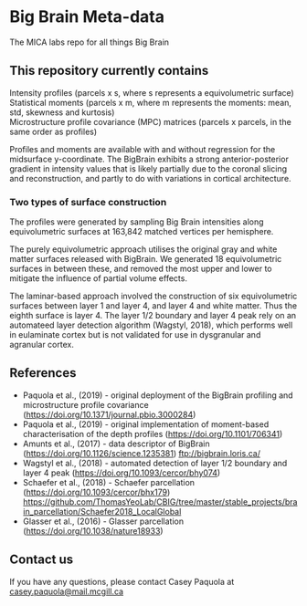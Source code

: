 # Big Brain Meta-data

The MICA labs repo for all things Big Brain

## This repository currently contains

Intensity profiles (parcels x s, where s represents a equivolumetric surface)   
Statistical moments (parcels x m, where m represents the moments: mean, std, skewness and kurtosis)  
Microstructure profile covariance (MPC) matrices (parcels x parcels, in the same order as profiles)

Profiles and moments are available with and without regression for the midsurface y-coordinate. The BigBrain exhibits a strong anterior-posterior gradient in intensity values that is likely partially due to the coronal slicing and reconstruction, and partly to do with variations in cortical architecture. 

### Two types of surface construction

The profiles were generated by sampling Big Brain intensities along equivolumetric surfaces at 163,842 matched vertices per hemisphere.

The purely equivolumetric approach utilises the original gray and white matter surfaces released with BigBrain. We generated 18 equivolumetric surfaces in between these, and removed the most upper and lower to mitigate the influence of partial volume effects. 

The laminar-based approach involved the construction of six equivolumetric surfaces between layer 1 and layer 4, and layer 4 and white matter. Thus the eighth surface is layer 4.  The layer 1/2 boundary and layer 4 peak rely on an automateed layer detection algorithm (Wagstyl, 2018), which performs well in eulaminate cortex but is not validated for use in dysgranular and agranular cortex.  

## References

* Paquola et al., (2019) - original deployment of the BigBrain profiling and microstructure profile covariance (https://doi.org/10.1371/journal.pbio.3000284)
* Paquola et al., (2019) - original implementation of moment-based characterisation of the depth profiles (https://doi.org/10.1101/706341)
* Amunts et al., (2017) - data descriptor of BigBrain (https://doi.org/10.1126/science.1235381)
ftp://bigbrain.loris.ca/
* Wagstyl et al., (2018) - automated detection of layer 1/2 boundary and layer 4 peak (https://doi.org/10.1093/cercor/bhy074)
* Schaefer et al., (2018) - Schaefer parcellation (https://doi.org/10.1093/cercor/bhx179)
https://github.com/ThomasYeoLab/CBIG/tree/master/stable_projects/brain_parcellation/Schaefer2018_LocalGlobal
* Glasser et al., (2016) - Glasser parcellation (https://doi.org/10.1038/nature18933)

## Contact us

If you have any questions, please contact Casey Paquola at casey.paquola@mail.mcgill.ca 
